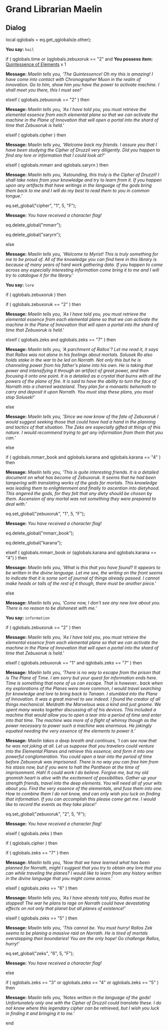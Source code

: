 # Grand Librarian Maelin
## Dialog

local qglobals = eq.get_qglobals(e.other);


**You say:** `hail`





if ( qglobals.time or (qglobals.zebuxoruk == "2" and **You possess item:**  [Quintessence of Elements](/item/29165) x 1



**Message:** <span class="text-warning">*Maelin tells you, 'The Quintessence! Oh my this is amazing! I have come into contact with Chronographer Muon in the realm of innovation. Go to him, show him you have the power to activate machine. I shall meet you there, this I must see!'*</span>






elseif ( qglobals.zebuxoruk == "2" ) then



**Message:** <span class="text-warning">*Maelin tells you, 'As I have told you, you must retrieve the elemental essence from each elemental plane so that we can activate the machine in the Plane of Innovation that will open a portal into the shard of time that Zebuxoruk is held.'*</span>






elseif ( qglobals.cipher ) then



**Message:** <span class="text-warning">*Maelin tells you, 'Welcome back my friends.  I assure you that I have been studying the Cipher of Druzzil very diligently.  Did you happen to find any lore or information that I could look at?'*</span>






elseif ( qglobals.mmarr and qglobals.saryrn ) then



**Message:** <span class="text-warning">*Maelin tells you, 'Astounding, this truly is the Cipher of Druzzil!  I shall take notes from your knowledge and try to learn from it.  If you happen upon any artifacts that have writings in the language of the gods bring them back to me and I will do my best to read them to you in common tongue.'*</span>



eq.set_global("cipher", "1", 5, "F");



**Message:** <span class="text-warning">*You have received a character flag!*</span>



eq.delete_global("mmarr");



eq.delete_global("saryrn");





else



**Message:** <span class="text-warning">*Maelin tells you, 'Welcome to Myrist!  This is truly something for me to be proud of.  All of the knowledge you can find here in this library is because of many years of hard work gathering data.  If you happen to come across any especially interesting information come bring it to me and I will try to catalogue it for the library.'*</span>





**You say:** `lore`




if ( qglobals.zebuxoruk ) then






if ( qglobals.zebuxoruk == "2" ) then




**Message:** <span class="text-warning">*Maelin tells you, 'As I have told you, you must retrieve the elemental essence from each elemental plane so that we can activate the machine in the Plane of Innovation that will open a portal into the shard of time that Zebuxoruk is held.'*</span>



elseif ( qglobals.zeks and qglobals.zeks == "7" ) then




**Message:** <span class="text-warning">*Maelin tells you, 'A parchment of Rallos'?  Let me read it, it says that Rallos was not alone in his feelings about mortals.  Solusek Ro also holds stake in the war to be led on Norrath.  Not only this but he is channeling power from his father's plane into his own.  He is taking that power and intensifying it through an artifact of great power, and then focusing it onto one point.  It is a detailed as a crystal that burns with all the powers of the plane of fire.  It is said to have the ability to turn the face of Norrath into a charred wasteland.  They plan for a manaetic behemoth to carry and deposit it upon Norrath.  You must stop these plans, you must stop Solusek!'*</span>



else




**Message:** <span class="text-warning">*Maelin tells you, 'Since we now know of the fate of Zebuxoruk I would suggest seeking those that could have had a hand in the planning and tactics of that situation.  The Zeks are especially gifted at things of this nature.  I would recommend trying to get any information from them that you can.'*</span>






else



if ( qglobals.mmarr_book and qglobals.karana and qglobals.karana == "4" ) then




**Message:** <span class="text-warning">*Maelin tells you, 'This is quite interesting friends.  It is a detailed document on what has become of Zebuxoruk.  It seems that he had been tampering with translating works of the gods for mortals.  This knowledge was leading them to enlightenment and finally to ascention into dietyhood.  This angered the gods, for they felt that any diety should be chosen by them.  Ascension of any mortal was not something they were prepared to deal with.'*</span>




eq.set_global("zebuxoruk", "1", 5, "F");




**Message:** <span class="text-warning">*You have received a character flag!*</span>




eq.delete_global("mmarr_book");




eq.delete_global("karana");








elseif ( qglobals.mmarr_book or (qglobals.karana and qglobals.karana == "4") ) then




**Message:** <span class="text-warning">*Maelin tells you, 'What is this that you have found?  It appears to be written in the divine language.  Let me see, the writing on the front seems to indicate that it is some sort of journal of things already passed.  I cannot make heads or tails of the rest of it though, there must be another piece.'*</span>








else




**Message:** <span class="text-warning">*Maelin tells you, 'Come now, I don't see any new lore about you.  There is no reason to be dishonest with me.'*</span>







**You say:** `information`




if ( qglobals.zebuxoruk == "2" ) then



**Message:** <span class="text-warning">*Maelin tells you, 'As I have told you, you must retrieve the elemental essence from each elemental plane so that we can activate the machine in the Plane of Innovation that will open a portal into the shard of time that Zebuxoruk is held.'*</span>






elseif ( qglobals.zebuxoruk == "1" and qglobals.zeks == "7" ) then



**Message:** <span class="text-warning">*Maelin tells you, 'There is no way to escape from the prison that is The Plane of Time.  I am sorry but your quest for information ends here.  Time is something that none of us can escape.  That is however.. back when my explorations of the Planes were more common, I would travel searching for knowledge and lore to bring back to Tanaan.  I stumbled into the Plane of Innovation.  It was a great marvel to see indeed.  I found the creator of all things mechanical.  Meldrath the Marvelous was a kind and just gnome.  We spent many weeks together discussing all of his devices.  This included a machine that would allow you to open a tear into a period of time and enter into that time.  The machine was more of a flight of whimsy though as the power necessary to power such a machine was enormous.  He jokingly equated needing the very essence of the elements to power it.'*</span>



**Message:** <span class="text-warning">*Maelin takes a deep breath and continues, 'I can see now that he was not joking at all.  Let us suppose that you travelers could venture into the Elemental Planes and retrieve this essence; and form it into one powerful conglomeration.  You could open a tear into the period of time before Zebuxoruk was imprisoned.  There is no way you can free him from his stasis now, but if you were to halt the Pantheon at the time of imprisonment.   Hah!  It could work I do believe.  Forgive me, but my old gnomish heart is alive with the excitement of possibilities.  Gather up your strength friends, travel into the deep elements.  You will need all of your wits about you.  Find the very essence of the elementals, and fuse them into one.  How to combine them I do not know, and can only wish you luck on finding that information.  If you can accomplish this please come get me.  I would like to record the events as they take place!'*</span>



eq.set_global("zebuxoruk", "2", 5, "F");



**Message:** <span class="text-warning">*You have received a character flag!*</span>






elseif ( qglobals.zeks ) then






if ( qglobals.cipher ) then








if ( qglobals.zeks == "7" ) then





**Message:** <span class="text-warning">*Maelin tells you, 'Now that we have learned what has been planned for Norrath, might I suggest that you try to obtain any lore that you can while traveling the planes?  I would like to learn from any history written in the divine language that you might come across.'*</span>










elseif ( qglobals.zeks == "6" ) then





**Message:** <span class="text-warning">*Maelin tells you, 'As I have already told you, Rallos must be stopped!  The war he plans to rage on Norrath could have devastating effects on not only that planet but all planes of existence!'*</span>










elseif ( qglobals.zeks == "5" ) then





**Message:** <span class="text-warning">*Maelin tells you, 'This cannot be.  You must hurry!  Rallos Zek seems to be planing a massive raid on Norrath.  He is tired of mortals overstepping their boundaries!  You are the only hope!  Go challenge Rallos, hurry!'*</span>





eq.set_global("zeks", "6", 5, "F");





**Message:** <span class="text-warning">*You have received a character flag!*</span>






else




if ( qglobals.zeks == "3" or qglobals.zeks == "4" or qglobals.zeks == "5" ) then





**Message:** <span class="text-warning">*Maelin tells you, 'Notes written in the language of the gods!  Unfortunately only one with the Cipher of Druzzil could translate these.  I do not know where this legendary cipher can be retrieved, but I wish you luck in finding it and bringing it to me.'*</span>










end
